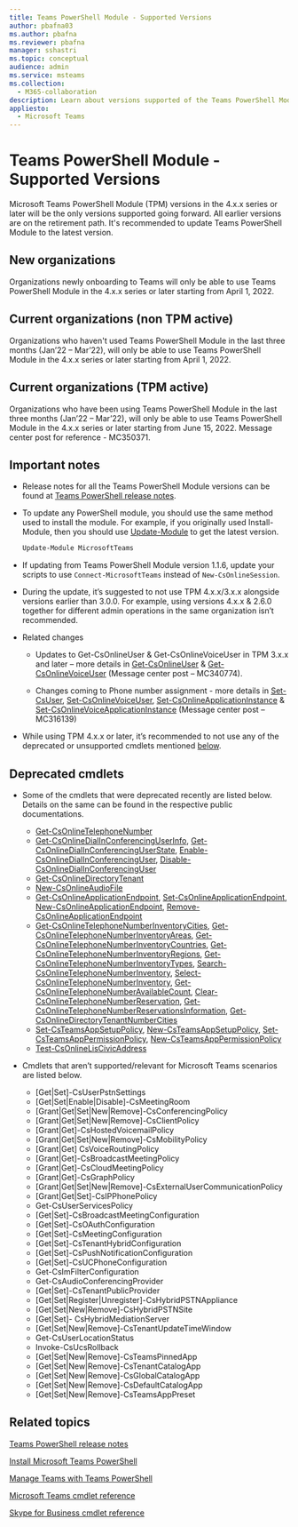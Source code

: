 ```yaml
---
title: Teams PowerShell Module - Supported Versions
author: pbafna03
ms.author: pbafna
ms.reviewer: pbafna
manager: sshastri
ms.topic: conceptual
audience: admin
ms.service: msteams
ms.collection: 
  - M365-collaboration
description: Learn about versions supported of the Teams PowerShell Module, used for administration of Microsoft Teams.
appliesto: 
  - Microsoft Teams
---
```


# Teams PowerShell Module - Supported Versions

Microsoft Teams PowerShell Module (TPM) versions in the 4.x.x series or later will be the only versions supported going forward. All earlier versions are on the retirement path. It's recommended to update Teams PowerShell Module to the latest version.



## New organizations

Organizations newly onboarding to Teams will only be able to use Teams PowerShell Module in the 4.x.x series or later starting from April 1, 2022.



## Current organizations (non TPM active)

Organizations who haven't used Teams PowerShell Module in the last three months (Jan’22 – Mar’22), will only be able to use Teams PowerShell Module in the 4.x.x series or later starting from April 1, 2022.



## Current organizations (TPM active)

Organizations who have been using Teams PowerShell Module in the last three months (Jan’22 – Mar’22), will only be able to use Teams PowerShell Module in the 4.x.x series or later starting from June 15, 2022. Message center post for reference - MC350371. 



## Important notes

- Release notes for all the Teams PowerShell Module versions can be found at [Teams PowerShell release notes](teams-powershell-release-notes.md).

- To update any PowerShell module, you should use the same method used to install the module. For example, if you originally used Install-Module, then you should use [Update-Module](/powershell/module/powershellget/update-module) to get the latest version.  

  ```powershell
  Update-Module MicrosoftTeams
  ```

-	If updating from Teams PowerShell Module version 1.1.6, update your scripts to use `Connect-MicrosoftTeams` instead of `New-CsOnlineSession`.

-	During the update, it’s suggested to not use TPM 4.x.x/3.x.x alongside versions earlier than 3.0.0. For example, using versions 4.x.x & 2.6.0 together for different admin operations in the same organization isn’t recommended. 

- Related changes
  * Updates to Get-CsOnlineUser & Get-CsOnlineVoiceUser in TPM 3.x.x and later – more details in [Get-CsOnlineUser](/powershell/module/skype/get-csonlineuser) & [Get-CsOnlineVoiceUser](/powershell/module/skype/get-csonlinevoiceuser) (Message center post – MC340774).

  * Changes coming to Phone number assignment - more details in [Set-CsUser](/powershell/module/skype/set-csuser), [Set-CsOnlineVoiceUser](/powershell/module/skype/set-csonlinevoiceuser), [Set-CsOnlineApplicationInstance](/powershell/module/skype/set-csonlineapplicationinstance) & [Set-CsOnlineVoiceApplicationInstance](/powershell/module/skype/set-csonlinevoiceapplicationinstance) (Message center post – MC316139)

-	While using TPM 4.x.x or later, it’s recommended to not use any of the deprecated or unsupported cmdlets mentioned [below](#deprecated-cmdlets). 



## Deprecated cmdlets

- Some of the cmdlets that were deprecated recently are listed below. Details on the same can be found in the respective public documentations. 
  * [Get-CsOnlineTelephoneNumber](/powershell/module/skype/get-csonlinetelephonenumber)
  * [Get-CsOnlineDialInConferencingUserInfo](/powershell/module/skype/get-csonlinedialinconferencinguserinfo), [Get-CsOnlineDialInConferencingUserState](/powershell/module/skype/get-csonlinedialinconferencinguserstate), [Enable-CsOnlineDialInConferencingUser](/powershell/module/skype/enable-csonlinedialinconferencinguser), [Disable-CsOnlineDialInConferencingUser](/powershell/module/skype/disable-csonlinedialinconferencinguser)
  * [Get-CsOnlineDirectoryTenant](/powershell/module/skype/get-csonlinedirectorytenant)
  * [New-CsOnlineAudioFile](/powershell/module/skype/new-csonlineaudiofile)
  * [Get-CsOnlineApplicationEndpoint](/powershell/module/skype/get-csonlineapplicationendpoint), [Set-CsOnlineApplicationEndpoint](/powershell/module/skype/set-csonlineapplicationendpoint), [New-CsOnlineApplicationEndpoint](/powershell/module/skype/new-csonlineapplicationendpoint), [Remove-CsOnlineApplicationEndpoint](/powershell/module/skype/remove-csonlineapplicationendpoint)
  * [Get-CsOnlineTelephoneNumberInventoryCities](/powershell/module/skype/get-csonlinetelephonenumberinventorycities), [Get-CsOnlineTelephoneNumberInventoryAreas](/powershell/module/skype/get-csonlinetelephonenumberinventoryareas), [Get-CsOnlineTelephoneNumberInventoryCountries](/powershell/module/skype/get-csonlinetelephonenumberinventorycountries), [Get-CsOnlineTelephoneNumberInventoryRegions](/powershell/module/skype/get-csonlinetelephonenumberinventoryregions), [Get-CsOnlineTelephoneNumberInventoryTypes](/powershell/module/skype/get-csonlinetelephonenumberinventorytypes), [Search-CsOnlineTelephoneNumberInventory](/powershell/module/skype/search-csonlinetelephonenumberinventory), [Select-CsOnlineTelephoneNumberInventory](/powershell/module/skype/select-csonlinetelephonenumberinventory), [Get-CsOnlineTelephoneNumberAvailableCount](/powershell/module/skype/get-csonlinetelephonenumberavailablecount), [Clear-CsOnlineTelephoneNumberReservation](/powershell/module/skype/clear-csonlinetelephonenumberreservation), [Get-CsOnlineTelephoneNumberReservationsInformation](/powershell/module/skype/get-csonlinetelephonenumberreservationsinformation), [Get-CsOnlineDirectoryTenantNumberCities](/powershell/module/skype/get-csonlinedirectorytenantnumbercities)  
  * [Set-CsTeamsAppSetupPolicy](/powershell/module/skype/set-csteamsappsetuppolicy), [New-CsTeamsAppSetupPolicy](/powershell/module/skype/new-csteamsappsetuppolicy), [Set-CsTeamsAppPermissionPolicy](/powershell/module/skype/set-csteamsapppermissionpolicy), [New-CsTeamsAppPermissionPolicy](/powershell/module/skype/new-csteamsapppermissionpolicy)
  * [Test-CsOnlineLisCivicAddress](/powershell/module/skype/test-csonlineliscivicaddress)


- Cmdlets that aren’t supported/relevant for Microsoft Teams scenarios are listed below. 
  * [Get|Set]-CsUserPstnSettings
  * [Get|Set|Enable|Disable]-CsMeetingRoom
  * [Grant|Get|Set|New|Remove]-CsConferencingPolicy
  * [Grant|Get|Set|New|Remove]-CsClientPolicy
  * [Grant|Get]-CsHostedVoicemailPolicy
  * [Grant|Get|Set|New|Remove]-CsMobilityPolicy
  * [Grant|Get] CsVoiceRoutingPolicy
  * [Grant|Get]-CsBroadcastMeetingPolicy
  * [Grant|Get]-CsCloudMeetingPolicy
  * [Grant|Get]-CsGraphPolicy
  * [Grant|Get|Set|New|Remove]-CsExternalUserCommunicationPolicy
  * [Grant|Get|Set]-CsIPPhonePolicy
  * Get-CsUserServicesPolicy
  * [Get|Set]-CsBroadcastMeetingConfiguration
  * [Get|Set]-CsOAuthConfiguration
  * [Get|Set]-CsMeetingConfiguration
  * [Get|Set]-CsTenantHybridConfiguration
  * [Get|Set]-CsPushNotificationConfiguration
  * [Get|Set]-CsUCPhoneConfiguration
  * Get-CsImFilterConfiguration
  * Get-CsAudioConferencingProvider
  * [Get|Set]-CsTenantPublicProvider
  * [Get|Set|Register|Unregister]-CsHybridPSTNAppliance
  * [Get|Set|New|Remove]-CsHybridPSTNSite
  * [Get|Set]- CsHybridMediationServer
  * [Get|Set|New|Remove]-CsTenantUpdateTimeWindow
  * Get-CsUserLocationStatus
  * Invoke-CsUcsRollback
  * [Get|Set|New|Remove]-CsTeamsPinnedApp
  * [Get|Set|New|Remove]-CsTenantCatalogApp
  * [Get|Set|New|Remove]-CsGlobalCatalogApp
  * [Get|Set|New|Remove]-CsDefaultCatalogApp
  * [Get|Set|New|Remove]-CsTeamsAppPreset



## Related topics

[Teams PowerShell release notes](teams-powershell-release-notes.md)

[Install Microsoft Teams PowerShell](teams-powershell-install.md)

[Manage Teams with Teams PowerShell](teams-powershell-managing-teams.md)

[Microsoft Teams cmdlet reference](/powershell/module/teams) 

[Skype for Business cmdlet reference](/powershell/module/skype) 
